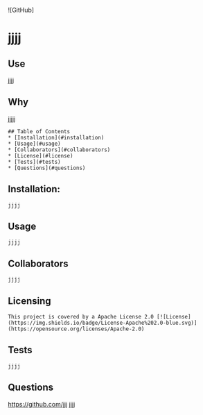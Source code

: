 ![GitHub] 
  
  # jjjj 
    
  ## Use
  jjjj
    
  ## Why
  jjjjj
    
    ## Table of Contents
    * [Installation](#installation)
    * [Usage](#usage)
    * [Collaborators](#collaborators)
    * [License](#license) 
    * [Tests](#tests) 
    * [Questions](#questions)

  ## Installation:
    jjjj
  
  ## Usage
    jjjj
  
  ## Collaborators
    jjjj

  ## Licensing
    This project is covered by a Apache License 2.0 [![License](https://img.shields.io/badge/License-Apache%202.0-blue.svg)](https://opensource.org/licenses/Apache-2.0)
  
  ## Tests
    jjjj
  
  ## Questions
    
  https://github.com/jjj
    jjjj